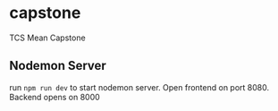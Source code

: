 # capstone
TCS Mean Capstone

## Nodemon Server
run `npm run dev` to start nodemon server. Open frontend on port 8080. Backend opens on 8000
